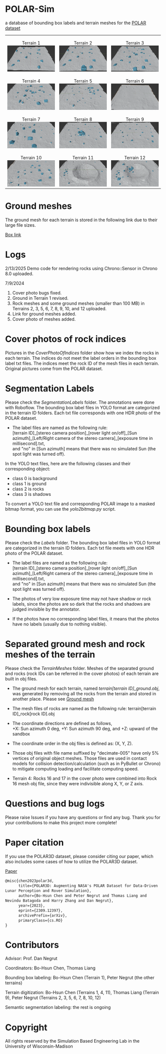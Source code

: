 # POLAR-Sim
a database of bounding box labels and terrain meshes for the <a href="https://ti.arc.nasa.gov/dataset/IRG_PolarDB/" target="_blank">POLAR dataset</a>
<table>
	<tr>
		<td style="width:33%">
			<p style="text-align:center; margin-bottom: 0px">Terrain 1</p>
			<img src="./MeshCoverImgs/mesh_cover_img_01.png" alt="Image 1"/>
		</td>
		<td style="width:33%">
			<p style="text-align:center; margin-bottom: 0px">Terrain 2</p>
			<img src="./MeshCoverImgs/mesh_cover_img_02.png" alt="Image 2"/>
		</td>
		<td style="width:33%">
			<p style="text-align:center; margin-bottom: 0px">Terrain 3</p>
			<img src="./MeshCoverImgs/mesh_cover_img_03.png" alt="Image 3"/>
		</td>
	</tr>
	<tr>
		<td style="width:33%">
			<p style="text-align:center; margin-bottom: 0px">Terrain 4</p>
			<img src="./MeshCoverImgs/mesh_cover_img_04.png" alt="Image 4"/>
		</td>
		<td style="width:33%">
			<p style="text-align:center; margin-bottom: 0px">Terrain 5</p>
			<img src="./MeshCoverImgs/mesh_cover_img_05.png" alt="Image 5"/>
		</td>
		<td style="width:33%">
			<p style="text-align:center; margin-bottom: 0px">Terrain 6</p>
			<img src="./MeshCoverImgs/mesh_cover_img_06.png" alt="Image 6"/>
		</td>
	</tr>
	<tr>
		<td style="width:33%">
			<p style="text-align:center; margin-bottom: 0px">Terrain 7</p>
			<img src="./MeshCoverImgs/mesh_cover_img_07.png" alt="Image 7"/>
		</td>
		<td style="width:33%">
			<p style="text-align:center; margin-bottom: 0px">Terrain 8</p>
			<img src="./MeshCoverImgs/mesh_cover_img_08.png" alt="Image 8"/>
		</td>
		<td style="width:33%">
			<p style="text-align:center; margin-bottom: 0px">Terrain 9</p>
			<img src="./MeshCoverImgs/mesh_cover_img_09.png" alt="Image 9"/>
		</td>
	</tr>
	<tr>
		<td style="width:33%">
			<p style="text-align:center; margin-bottom: 0px">Terrain 10</p>
			<img src="./MeshCoverImgs/mesh_cover_img_10.png" alt="Image 10"/>
		</td>
		<td style="width:33%">
			<p style="text-align:center; margin-bottom: 0px">Terrain 11</p>
			<img src="./MeshCoverImgs/mesh_cover_img_11.png" alt="Image 11"/>
		</td>
		<td style="width:33%">
			<p style="text-align:center; margin-bottom: 0px">Terrain 12</p>
			<img src="./MeshCoverImgs/mesh_cover_img_12.png" alt="Image 12"/>
		</td>
	</tr>
</table>

# Ground meshes
The ground mesh for each terrain is stored in the following link due to their large file sizes.

<a href="https://uwmadison.box.com/s/gyhe2ggwb0v40ivbt7jx4pn6temadkbe" target="_blank">Box link</a>

# Logs
2/13/2025
Demo code for rendering rocks using Chrono::Sensor in Chrono 8.0 uploaded.

7/9/2024
1. Cover photo bugs fixed.
2. Ground in Terrain 1 revised.
3. Rock meshes and some ground meshes (smaller than 100 MB) in Terrains 2, 3, 5, 6, 7, 8, 9, 10, and 12 uploaded.
4. Link for ground meshes added.
5. Cover photo of meshes added.


# Cover photos of rock indices
Pictures in the *CoverPhotoOfIndices* folder show how we index the rocks in each terrain. The indices do not meet the label orders in the bounding box label txt files. The indices meet the rock ID of the mesh files in each terrain. Original pictures come from the POLAR dataset.

# Segmentation Labels
Please check the *SegmentationLabels* folder. The annotations were done with Roboflow. The bounding box label files in YOLO format are categorized in the terrain ID folders. Each txt file corresponds with one HDR photo of the POLAR dataset.

- The label files are named as the following rule:  
[terrain ID]\_[stereo camera position]\_[rover light on/off]\_[Sun azimuth]\_[Left/Right camera of the stereo camera]\_[exposure time in millisecond].txt,  
and "no" in [Sun azimuth] means that there was no simulated Sun (the spot light was turned off). 

In the YOLO text files, here are the following classes and their corresponding object:
- class 0 is background
- class 1 is ground
- class 2 is rocks
- class 3 is shadows

To convert a YOLO text file and corresponding POLAR image to a masked bitmap format, you can use the *yolo2bitmap.py* script. 

# Bounding box labels
Please check the *Labels* folder. The bounding box label files in YOLO format are categorized in the terrain ID folders. Each txt file meets with one HDR photo of the POLAR dataset.

- The label files are named as the following rule:  
[terrain ID]\_[stereo camera position]\_[rover light on/off]\_[Sun azimuth]\_[Left/Right camera of the stereo camera]\_[exposure time in millisecond].txt,  
and "no" in [Sun azimuth] means that there was no simulated Sun (the spot light was turned off).

- The photos of very low exposure time may not have shadow or rock labels, since the photos are so dark that the rocks and shadows are judged invisible by the annotator.

- If the photos have no corresponding label files, it means that the photos have no labels (usually due to nothing visible).

# Separated ground mesh and rock meshes of the terrain
Please check the *TerrainMeshes* folder. Meshes of the separated ground and rocks (rock IDs can be referred in the cover photos) of each terrain are built in obj files.

- The ground mesh for each terrain, named *terrain[terrain ID]_ground.obj*, was generated by removing all the rocks from the terrain and stored in another place. Please see [Ground mesh](#ground-meshes)

- The mesh files of rocks are named as the following rule: terrain[terrain ID]_rock[rock ID].obj

- The coordinate directions are defined as follows,  
+X: Sun azimuth 0 deg, +Y: Sun azimuth 90 deg, and +Z: upward of the sandbox

- The coordinate order in the obj files is defined as: (X, Y, Z).

- Those obj files with file name suffixed by "decimate-005" have only 5% vertices of original object meshes. Those files are used in contact models for collision detection/calculation (such as in PyBullet or Chrono) to mitigate computing loading and facilitate computing speed.

- Terrain 4: Rocks 16 and 17 in the cover photo were combined into Rock 16 mesh obj file, since they were indivisible along X, Y, or Z axis.

# Questions and bug logs
Please raise Issues if you have any questions or find any bug. Thank you for your contributions to make this project more complete!

# Paper citation
If you use the POLAR3D dataset, please consider citing our paper, which also includes some cases of how to utilize the POLAR3D dataset.

<a href="https://arxiv.org/abs/2309.12397" target="_blank">Paper</a>
```
@misc{chen2023polar3d,
      title={POLAR3D: Augmenting NASA's POLAR Dataset for Data-Driven Lunar Perception and Rover Simulation}, 
      author={Bo-Hsun Chen and Peter Negrut and Thomas Liang and Nevindu Batagoda and Harry Zhang and Dan Negrut},
      year={2023},
      eprint={2309.12397},
      archivePrefix={arXiv},
      primaryClass={cs.RO}
}
```

# Contributors
Advisor: Prof. Dan Negrut

Coordinators: Bo-Hsun Chen, Thomas Liang

Bounding box labeling: Bo-Hsun Chen (Terrain 1), Peter Negrut (the other terrains)

Terrain digitization: Bo-Hsun Chen (Terrains 1, 4, 11), Thomas Liang (Terrain 9), Peter Negrut (Terrains 2, 3, 5, 6, 7, 8, 10, 12)

Semantic segmentation labeling: the rest is ongoing

# Copyright
All rights reserved by the Simulation Based Engineering Lab in the University of Wisconsin-Madison
